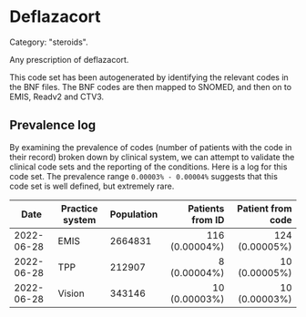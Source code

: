 # Deflazacort

Category: "steroids".

Any prescription of deflazacort.

This code set has been autogenerated by identifying the relevant codes in the BNF files. The BNF codes are then mapped to SNOMED, and then on to EMIS, Readv2 and CTV3.

## Prevalence log

By examining the prevalence of codes (number of patients with the code in their record) broken down by clinical system, we can attempt to validate the clinical code sets and the reporting of the conditions. Here is a log for this code set. The prevalence range `0.00003% - 0.00004%` suggests that this code set is well defined, but extremely rare.

| Date       | Practice system | Population | Patients from ID | Patient from code |
| ---------- | --------------- | ---------- | ---------------: | ----------------: |
| 2022-06-28 | EMIS            | 2664831    |   116 (0.00004%) |    124 (0.00005%) |
| 2022-06-28 | TPP             | 212907     |     8 (0.00004%) |     10 (0.00005%) |
| 2022-06-28 | Vision          | 343146     |    10 (0.00003%) |     10 (0.00003%) |
